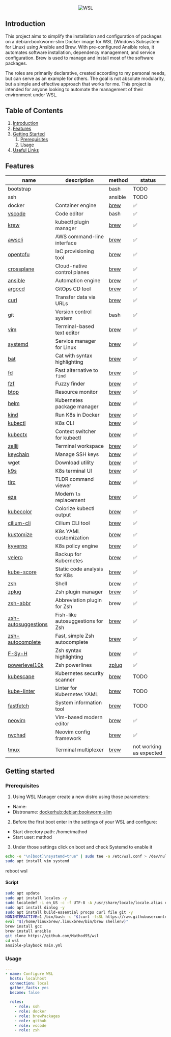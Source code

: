 <p align="center">
  <img src="https://www.developer-tech.com/wp-content/uploads/2021/10/windows-subsystem-for-linux-wsl-microsoft.png" alt="WSL">
</p>

## Introduction
This project aims to simplify the installation and configuration of packages on a debian:bookworm-slim Docker image for WSL (Windows Subsystem for Linux) using Ansible and Brew. With pre-configured Ansible roles, it automates software installation, dependency management, and service configuration. Brew is used to manage and install most of the software packages.

The roles are primarily declarative, created according to my personal needs, but can serve as an example for others. The goal is not absolute modularity, but a simple and effective approach that works for me. This project is intended for anyone looking to automate the management of their environment under WSL.

## Table of Contents

1. [Introduction](#introduction)
2. [Features](#features)
3. [Getting Started](#getting-started)
    1. [Prerequisites](#prerequisites)
    2. [Usage](#usage)
4. [Useful Links](#useful-links)

## Features
| name                                                                    | description                       | method                                                       | status             |
|-------------------------------------------------------------------------|-------------                      |--------------------------------------------------------------|--------------------|
| bootstrap                                                               |                                   | bash                                                         | TODO               |
| ssh                                                                     |                                   | ansible                                                      | TODO               |
| docker                                                                  | Container engine                  | [brew](https://formulae.brew.sh/formula/)                    | :white_check_mark: |
| [vscode](https://github.com/microsoft/vscode)                           | Code editor                       | bash                                                         | :white_check_mark: |
| [krew](https://krew.sigs.k8s.io/)                                       | kubectl plugin manager            | [brew](https://formulae.brew.sh/formula/krew)                | :white_check_mark: |
| [awscli](https://github.com/aws/aws-cli)                                | AWS command-line interface        | [brew](https://formulae.brew.sh/formula/awscli)              | :white_check_mark: |
| [opentofu](https://github.com/opentofu/opentofu)                        | IaC provisioning tool             | [brew](https://formulae.brew.sh/formula/opentofu)            | :white_check_mark: |
| [crossplane](https://github.com/crossplane/crossplane)                  | Cloud-native control planes       | [brew](https://formulae.brew.sh/formula/crossplane)          | :white_check_mark: |
| [ansible](https://github.com/ansible/ansible)                           | Automation engine                 | [brew](https://formulae.brew.sh/formula/ansible)             | :white_check_mark: |
| [argocd](https://github.com/argoproj/argo-cd)                           | GitOps CD tool                    | [brew](https://formulae.brew.sh/formula/argocd)              | :white_check_mark: |
| [curl](https://github.com/curl/curl)                                    | Transfer data via URLs            | [brew](https://formulae.brew.sh/formula/curl)                | :white_check_mark: |
| git                                                                     | Version control system            | bash                                                         | :white_check_mark: |
| [vim](https://github.com/vim/vim)                                       | Terminal-based text editor        | [brew](https://formulae.brew.sh/formula/vim)                 | :white_check_mark: |
| [systemd](https://github.com/systemd/systemd)                           | Service manager for Linux         | [brew](https://formulae.brew.sh/formula/systemd)             | :white_check_mark: |
| [bat](https://github.com/sharkdp/bat)                                   | Cat with syntax highlighting      | [brew](https://formulae.brew.sh/formula/bat)                 | :white_check_mark: |
| [fd](https://github.com/sharkdp/fd)                                     | Fast alternative to `find`        | [brew](https://formulae.brew.sh/formula/fd)                  | :white_check_mark: |
| [fzf](https://github.com/junegunn/fzf)                                  | Fuzzy finder                      | [brew](https://formulae.brew.sh/formula/fzf)                 | :white_check_mark: |
| [btop](https://github.com/aristocratos/btop)                            | Resource monitor                  | [brew](https://formulae.brew.sh/formula/btop)                | :white_check_mark: |
| [helm](https://github.com/helm/helm)                                    | Kubernetes package manager        | [brew](https://formulae.brew.sh/formula/helm)                | :white_check_mark: |
| [kind](https://github.com/kubernetes-sigs/kind)                         | Run K8s in Docker                 | [brew](https://formulae.brew.sh/formula/kind)                | :white_check_mark: |
| [kubectl](https://github.com/kubernetes/kubectl)                        | K8s CLI                           | [brew](https://formulae.brew.sh/formula/kubernetes-cli)      | :white_check_mark: |
| [kubectx](https://github.com/ahmetb/kubectx)                            | Context switcher for kubectl      | [brew](https://formulae.brew.sh/formula/kubectx)             | :white_check_mark: |
| [zellij](https://github.com/zellij-org/zellij)                          | Terminal workspace                | [brew](https://formulae.brew.sh/formula/zellij)              | :white_check_mark: |
| [keychain](https://github.com/funtoo/keychain)                          | Manage SSH keys                   | [brew](https://formulae.brew.sh/formula/keychain)            | :white_check_mark: |
| wget                                                                    | Download utility                  | [brew](https://formulae.brew.sh/formula/wget)                | :white_check_mark: |
| [k9s](https://github.com/derailed/k9s)                                  | K8s terminal UI                   | [brew](https://formulae.brew.sh/formula/k9s)                 | :white_check_mark: |
| [tlrc](https://github.com/tldr-pages/tlrc)                              | TLDR command viewer               | [brew](https://formulae.brew.sh/formula/tlrc)                | :white_check_mark: |
| [eza](https://github.com/eza-community/eza)                             | Modern `ls` replacement           | [brew](https://formulae.brew.sh/formula/eza)                 | :white_check_mark: |
| [kubecolor](https://github.com/kubecolor/kubecolor)                     | Colorize kubectl output           | [brew](https://formulae.brew.sh/formula/kubecolor)           | :white_check_mark: |
| [cilium-cli](https://github.com/cilium/cilium-cli)                      | Cilium CLI tool                   | [brew](https://formulae.brew.sh/formula/cilium-cli)          | :white_check_mark: |
| [kustomize](https://github.com/kubernetes-sigs/kustomize)               | K8s YAML customization            | [brew](https://formulae.brew.sh/formula/kustomize)           | :white_check_mark: |
| [kyverno](https://github.com/kyverno/kyverno)                           | K8s policy engine                 | [brew](https://formulae.brew.sh/formula/kyverno)             | :white_check_mark: |
| [velero](https://github.com/vmware-tanzu/velero)                        | Backup for Kubernetes             | [brew](https://formulae.brew.sh/formula/velero)              | :white_check_mark: |
| [kube-score](https://github.com/zegl/kube-score)                        | Static code analysis for K8s      | [brew](https://formulae.brew.sh/formula/kube-score)          | :white_check_mark: |
| [zsh](https://github.com/zsh-users/zsh)                                 | Shell                             | [brew](https://formulae.brew.sh/formula/zsh)                 | :white_check_mark: |
| [zplug](https://github.com/zplug/zplug/)                                | Zsh plugin manager                | [brew](https://formulae.brew.sh/formula/zplug)               | :white_check_mark: |
| [zsh-abbr](https://github.com/olets/zsh-abbr)                           | Abbreviation plugin for Zsh       | brew                                                         | :white_check_mark: |
| [zsh-autosuggestions](https://github.com/zsh-users/zsh-autosuggestions) | Fish-like autosuggestions for Zsh | [brew](https://formulae.brew.sh/formula/zsh-autosuggestions) | :white_check_mark: |
| [zsh-autocomplete](https://github.com/marlonrichert/zsh-autocomplete)   | Fast, simple Zsh autocomplete     | [brew](https://formulae.brew.sh/formula/zsh-autocomplete)    | :white_check_mark: |
| [F-Sy-H](https://github.com/zdharma-continuum/fast-syntax-highlighting) | Zsh syntax highlighting           | [brew](https://formulae.brew.sh/formula/zsh-f-sy-h)          | :white_check_mark: |
| [powerlevel10k](https://github.com/romkatv/powerlevel10k)               | Zsh powerlines                    | [zplug]()                                                    | :white_check_mark: |
| [kubescape](https://github.com/kubescape/kubescape)                     | Kubernetes security scanner       | [brew]()                                                     | TODO               |
| [kube-linter](https://github.com/stackrox/kube-linter)                  | Linter for Kubernetes YAML        | [brew]()                                                     | TODO               |
| [fastfetch](https://formulae.brew.sh/formula/fastfetch)                 | System information tool           | [brew](https://github.com/fastfetch-cli/fastfetch)           | TODO               |
| [neovim](https://neovim.io/)                                            | Vim-based modern editor           | [brew](https://formulae.brew.sh/formula/neovim)              | :white_check_mark: |
| [nvchad](https://neovim.io/)                                            | Neovim config framework           | [brew](https://formulae.brew.sh/formula/neovim)              | :white_check_mark: |
| [tmux](https://neovim.io/)                                              | Terminal multiplexer              | [brew](https://formulae.brew.sh/formula/neovim)              | not working as expected |

## Getting started

### Prerequisites

1) Using WSL Manager create a new distro using those parameters:
  - Name: <debian>
  - Distroname: <dockerhub:debian:bookworm-slim>
2) Before the first boot enter in the settings of your WSL and configure:
  - Start directory path: /home/mathod
  - Start user: mathod
3) Under those settings click on boot and check Systemd to enable it
```bash
echo -e "\n[boot]\nsystemd=true" | sudo tee -a /etc/wsl.conf > /dev/null
sudo apt install vim systemd
```
reboot wsl

#### Script
```bash
sudo apt update
sudo apt install locales -y
sudo localedef -i en_US -c -f UTF-8 -A /usr/share/locale/locale.alias en_US.UTF-8
sudo apt install dialog -y
sudo apt install build-essential procps curl file git -y
NONINTERACTIVE=1 /bin/bash -c "$(curl -fsSL https://raw.githubusercontent.com/Homebrew/install/HEAD/install.sh)"
eval "$(/home/linuxbrew/.linuxbrew/bin/brew shellenv)"
brew install gcc
brew install ansible
git clone https://github.com/Mathod95/wsl
cd wsl
ansible-playbook main.yml
```
### Usage
```yaml
---
- name: Configure WSL
  hosts: localhost
  connection: local
  gather_facts: yes
  become: false

  roles:
    - role: ssh
    - role: docker
    - role: brewPackages
    - role: github
    - role: vscode
    - role: zsh
```